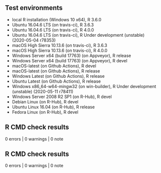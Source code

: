 

## Test environments
* local R installation (Windows 10 x64), R 3.6.0
* Ubuntu 16.04.6 LTS (on travis-ci), R 3.6.3
* Ubuntu 16.04.6 LTS (on travis-ci), R 4.0.0
* Ubuntu 16.04.6 LTS (on travis-ci), R Under development (unstable) (2020-05-04 r78353)
* macOS High Sierra 10.13.6 (on travis-ci), R 3.6.3
* macOS High Sierra 10.13.6 (on travis-ci), R 4.0.0
* Windows Server x64 (build 17763) (on Appveyor), R release
* Windows Server x64 (build 17763) (on Appveyor), R devel
* macOS-latest (on Github Actions), R devel
* macOS-latest (on Github Actions), R release
* Windows Latest (on Github Actions), R release
* Ubuntu Latest (on Github Actions), R release
* Windows x86_64-w64-mingw32 (on win-builder), R Under development (unstable) (2020-05-11 r78411)
* Windows Server 2008 R2 SP1 (on R-Hub), R devel
* Debian Linux (on R-Hub), R devel
* Ubuntu Linux 16.04 (on R-Hub), R release
* Fedora Linux (on R-Hub), R devel

## R CMD check results

0 errors | 0 warnings | 0 note


## R CMD check results

0 errors | 0 warnings | 0 note
